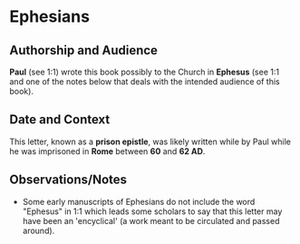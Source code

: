 # Ephesians


## Authorship and Audience
**Paul** (see 1:1) wrote this book possibly to the Church in **Ephesus** (see 1:1 and one of the notes below that deals with the intended audience of this book).


## Date and Context
This letter, known as a **prison epistle**, was likely written while by Paul while he was imprisoned in **Rome** between **60** and **62 AD**.


## Observations/Notes
  - Some early manuscripts of Ephesians do not include the word "Ephesus" in 1:1 which leads some scholars to say that this letter may have been an 'encyclical' (a work meant to be circulated and passed around).
